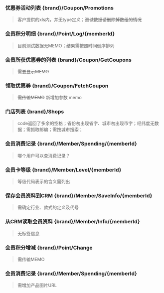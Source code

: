 ### 优惠券活动列表 {brand}/Coupon/Promotions

> 客户提供的xls内，并无type定义；~~测试数据请删除掉数组的情况~~

### 会员积分明细 {brand}/Point/Log/{memberId}

> 目前测试数据无MEMO；~~结果需按照时间倒序排列~~

### 会员所获优惠券的列表 {brand}/Coupon/GetCoupons

> ~~需要显示MEMO~~

### 领取优惠券 {brand}/Coupon/FetchCoupon

> ~~需传输MEMO~~
> 新增加参数 memo

### 门店列表 {brand}/Shops

> code返回了多余的空格；省份勿出现省字、城市勿出现市字；经纬度无数据；需抓取邮编；需按城市搜索；

### 会员消费记录 {brand}/Member/Spending/{memberId}

> 哪个用户可以查消费记录？

### 会员卡等级 {brand}/Member/Level/{memberId}

> 等级代码表示的含义需列出

### 保存会员资料到CRM {brand}/Member/SaveInfo/{memberId}

> 需确定行业、款式的定义及代号

### 从CRM读取会员资料 {brand}/Member/Info/{memberId}

> 无标签信息

### 会员积分增减 {brand}/Point/Change

> 需传输MEMO

### 会员消费记录 {brand}/Member/Spending/{memberId}

> 需增加产品图片URL
